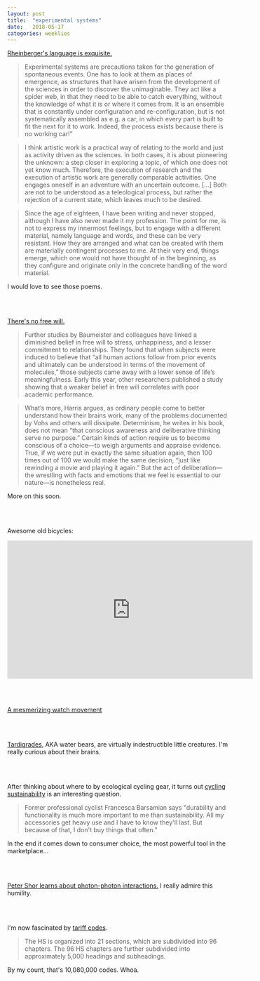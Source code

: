 ```yaml
---
layout: post
title:  "experimental systems"
date:   2018-05-17
categories: weeklies
---
```


[Rheinberger's language is exquisite.](http://www.ageofartists.org/aspect-activity-interview-hans-jorg-rheinberger/)

>Experimental systems are precautions taken for the generation of spontaneous events. One has to look at them as places of emergence, as structures that have arisen from the development of the sciences in order to discover the unimaginable. They act like a spider web, in that they need to be able to catch everything, without the knowledge of what it is or where it comes from. It is an ensemble that is constantly under configuration and re-configuration, but is not systematically assembled as e.g. a car, in which every part is built to fit the next for it to work. Indeed, the process exists because there is no working car!” 

>I think artistic work is a practical way of relating to the world and just as activity driven as the sciences. In both cases, it is about pioneering the unknown: a step closer in exploring a topic, of which one does not yet know much. Therefore, the execution of research and the execution of artistic work are generally comparable activities. One engages oneself in an adventure with an uncertain outcome. […] Both are not to be understood as a teleological process, but rather the rejection of a current state, which leaves much to be desired. 

>Since the age of eighteen, I have been writing and never stopped, although I have also never made it my profession. The point for me, is not to express my innermost feelings, but to engage with a different material, namely language and words, and these can be very resistant. How they are arranged and what can be created with them are materially contingent processes to me. At their very end, things emerge, which one would not have thought of in the beginning, as they configure and originate only in the concrete handling of the word material.

I would love to see those poems.

<br><br>

[There's no free will.](https://www.theatlantic.com/magazine/archive/2016/06/theres-no-such-thing-as-free-will/480750/)

>Further studies by Baumeister and colleagues have linked a diminished belief in free will to stress, unhappiness, and a lesser commitment to relationships. They found that when subjects were induced to believe that “all human actions follow from prior events and ultimately can be understood in terms of the movement of molecules,” those subjects came away with a lower sense of life’s meaningfulness. Early this year, other researchers published a study showing that a weaker belief in free will correlates with poor academic performance.

>What’s more, Harris argues, as ordinary people come to better understand how their brains work, many of the problems documented by Vohs and others will dissipate. Determinism, he writes in his book, does not mean “that conscious awareness and deliberative thinking serve no purpose.” Certain kinds of action require us to become conscious of a choice—to weigh arguments and appraise evidence. True, if we were put in exactly the same situation again, then 100 times out of 100 we would make the same decision, “just like rewinding a movie and playing it again.” But the act of deliberation—the wrestling with facts and emotions that we feel is essential to our nature—is nonetheless real.

More on this soon. 

<br><br>

Awesome old bicycles:

<iframe width="560" height="315" src="https://www.youtube.com/embed/WI6lgUlEUFU" frameborder="0" allow="autoplay; encrypted-media" allowfullscreen></iframe>

<br><br>

[A mesmerizing watch movement](https://www.hodinkee.com/articles/the-mb-and-f-legacy-machine-perpetual-calendar)

<br><br>

[Tardigrades](https://en.wikipedia.org/wiki/Tardigrade), AKA water bears, are virtually indestructible little creatures. I'm really curious about their brains. 

<br><br>

After thinking about where to by ecological cycling gear, it turns out [cycling sustainability](https://www.theguardian.com/sustainable-business/sustainable-fashion-blog/cyclists-sustainable-ethical-cycling-gear-helmets-saddle) is an interesting question. 

>Former professional cyclist Francesca Barsamian says "durability and functionality is much more important to me than sustainability. All my accessories get heavy use and I have to know they'll last. But because of that, I don't buy things that often."

In the end it comes down to consumer choice, the most powerful tool in the marketplace...

<br><br>

[Peter Shor learns about photon-photon interactions.](https://physics.stackexchange.com/questions/6345/do-photons-interact-with-each-other-or-with-themselves-only) I really admire this humility. 

<br><br>

I'm now fascinated by [tariff codes](https://en.wikipedia.org/wiki/Harmonized_System).

>The HS is organized into 21 sections, which are subdivided into 96 chapters. The 96 HS chapters are further subdivided into approximately 5,000 headings and subheadings.

By my count, that's 10,080,000 codes. Whoa. 

